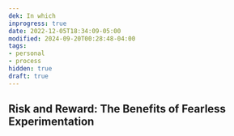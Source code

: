 ```yaml
---
dek: In which
inprogress: true
date: 2022-12-05T18:34:09-05:00
modified: 2024-09-20T00:28:48-04:00
tags:
- personal
- process
hidden: true
draft: true
---
```

## Risk and Reward: The Benefits of Fearless Experimentation
